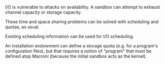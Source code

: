 I/O is vulnerable to attacks on availability.  A sandbox can attempt to exhaust channel capacity or storage capacity.

These time and space sharing problems can be solved with scheduling and quotas, as usual.

Existing scheduling information can be used for I/O scheduling.

An installation endowment can define a storage quota (e.g. for a program's configuration files), but that requires a notion of "program" that must be defined atop Macroni (because the initial sandbox acts as the kernel).
